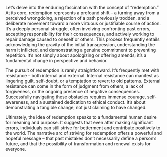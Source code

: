 Let’s delve into the enduring fascination with the concept of “redemption.” At its core, redemption represents a profound shift – a turning away from a perceived wrongdoing, a rejection of a path previously trodden, and a deliberate movement toward a more virtuous or justifiable course of action. It’s a deeply personal struggle, often involving confronting past errors, accepting responsibility for their consequences, and actively working to repair damage caused to oneself or others. This process frequently entails acknowledging the gravity of the initial transgression, understanding the harm it inflicted, and demonstrating a genuine commitment to preventing repetition. It’s not simply about apologizing or offering amends; it’s a fundamental change in perspective and behavior.

The pursuit of redemption is rarely straightforward. It’s frequently met with resistance – both internal and external. Internal resistance can manifest as lingering guilt, self-doubt, or a temptation to revert to old patterns. External resistance can come in the form of judgment from others, a lack of forgiveness, or the ongoing presence of negative consequences. Successfully navigating these obstacles requires immense courage, self-awareness, and a sustained dedication to ethical conduct.  It’s about demonstrating a tangible change, not just claiming to have changed.

Ultimately, the idea of redemption speaks to a fundamental human desire for meaning and purpose. It suggests that even after making significant errors, individuals can still strive for betterment and contribute positively to the world. The narrative arc of striving for redemption offers a powerful and hopeful message – that past mistakes don’t necessarily define a person’s future, and that the possibility of transformation and renewal exists for everyone.